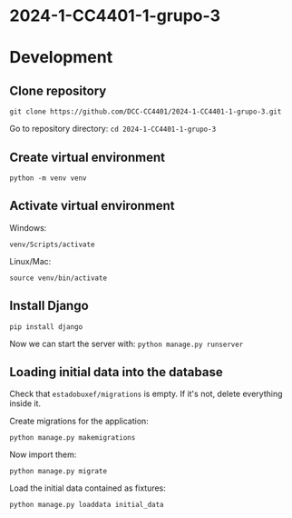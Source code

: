 # 2024-1-CC4401-1-grupo-3

# Development

## Clone repository

`git clone https://github.com/DCC-CC4401/2024-1-CC4401-1-grupo-3.git`

Go to repository directory: `cd 2024-1-CC4401-1-grupo-3`

## Create virtual environment

`python -m venv venv`

## Activate virtual environment

Windows:

`venv/Scripts/activate`

Linux/Mac:

`source venv/bin/activate`

## Install Django

`pip install django`

Now we can start the server with: `python manage.py runserver`

## Loading initial data into the database

Check that `estadobuxef/migrations` is empty. If it's not, delete everything inside it.

Create migrations for the application:

`python manage.py makemigrations`

Now import them:

`python manage.py migrate`

Load the initial data contained as fixtures:

`python manage.py loaddata initial_data`